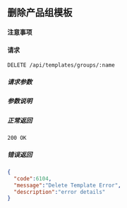 ## 删除产品组模板

#### 注意事项

#### 请求

```
DELETE /api/templates/groups/:name
```

##### 请求参数

##### 参数说明

##### 正常返回

```
200 OK
```

##### 错误返回

```json
{
  "code":6104,
  "message":"Delete Template Error",
  "description":"error details"
}
```